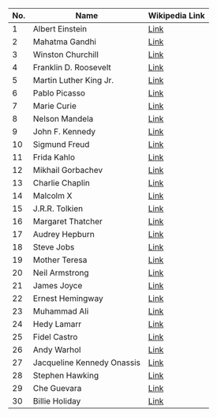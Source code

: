 | **No.** | **Name**                            | **Wikipedia Link**                                    |
|---------|--------------------------------------|-------------------------------------------------------|
| 1       | Albert Einstein                     | [Link](https://en.wikipedia.org/wiki/Albert_Einstein) |
| 2       | Mahatma Gandhi                      | [Link](https://en.wikipedia.org/wiki/Mahatma_Gandhi)  |
| 3       | Winston Churchill                   | [Link](https://en.wikipedia.org/wiki/Winston_Churchill) |
| 4       | Franklin D. Roosevelt               | [Link](https://en.wikipedia.org/wiki/Franklin_D._Roosevelt) |
| 5       | Martin Luther King Jr.              | [Link](https://en.wikipedia.org/wiki/Martin_Luther_King_Jr.) |
| 6       | Pablo Picasso                       | [Link](https://en.wikipedia.org/wiki/Pablo_Picasso)   |
| 7       | Marie Curie                         | [Link](https://en.wikipedia.org/wiki/Marie_Curie)     |
| 8       | Nelson Mandela                      | [Link](https://en.wikipedia.org/wiki/Nelson_Mandela)  |
| 9       | John F. Kennedy                     | [Link](https://en.wikipedia.org/wiki/John_F._Kennedy) |
| 10      | Sigmund Freud                       | [Link](https://en.wikipedia.org/wiki/Sigmund_Freud)   |
| 11      | Frida Kahlo                         | [Link](https://en.wikipedia.org/wiki/Frida_Kahlo)     |
| 12      | Mikhail Gorbachev                   | [Link](https://en.wikipedia.org/wiki/Mikhail_Gorbachev) |
| 13      | Charlie Chaplin                     | [Link](https://en.wikipedia.org/wiki/Charlie_Chaplin) |
| 14      | Malcolm X                           | [Link](https://en.wikipedia.org/wiki/Malcolm_X)       |
| 15      | J.R.R. Tolkien                      | [Link](https://en.wikipedia.org/wiki/J._R._R._Tolkien) |
| 16      | Margaret Thatcher                   | [Link](https://en.wikipedia.org/wiki/Margaret_Thatcher) |
| 17      | Audrey Hepburn                      | [Link](https://en.wikipedia.org/wiki/Audrey_Hepburn)  |
| 18      | Steve Jobs                          | [Link](https://en.wikipedia.org/wiki/Steve_Jobs)      |
| 19      | Mother Teresa                       | [Link](https://en.wikipedia.org/wiki/Mother_Teresa)   |
| 20      | Neil Armstrong                      | [Link](https://en.wikipedia.org/wiki/Neil_Armstrong)  |
| 21      | James Joyce                         | [Link](https://en.wikipedia.org/wiki/James_Joyce)     |
| 22      | Ernest Hemingway                    | [Link](https://en.wikipedia.org/wiki/Ernest_Hemingway) |
| 23      | Muhammad Ali                        | [Link](https://en.wikipedia.org/wiki/Muhammad_Ali)    |
| 24      | Hedy Lamarr                         | [Link](https://en.wikipedia.org/wiki/Hedy_Lamarr)     |
| 25      | Fidel Castro                        | [Link](https://en.wikipedia.org/wiki/Fidel_Castro)    |
| 26      | Andy Warhol                         | [Link](https://en.wikipedia.org/wiki/Andy_Warhol)     |
| 27      | Jacqueline Kennedy Onassis          | [Link](https://en.wikipedia.org/wiki/Jacqueline_Kennedy_Onassis) |
| 28      | Stephen Hawking                     | [Link](https://en.wikipedia.org/wiki/Stephen_Hawking) |
| 29      | Che Guevara                         | [Link](https://en.wikipedia.org/wiki/Che_Guevara)     |
| 30      | Billie Holiday                      | [Link](https://en.wikipedia.org/wiki/Billie_Holiday)  |
